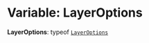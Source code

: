 # Variable: LayerOptions

**LayerOptions**: typeof [`LayerOptions`](/en/auto-docs/editor/variables/LayerOptions-1.md)
